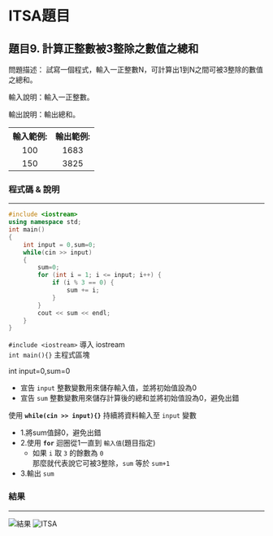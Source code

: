 # ITSA題目

## 題目9. 計算正整數被3整除之數值之總和
問題描述：
試寫一個程式，輸入一正整數N，可計算出1到N之間可被3整除的數值之總和。

輸入說明：輸入一正整數。

輸出說明：輸出總和。


<table>
    <tr>
      <th>輸入範例:</th>
      <th>輸出範例:</th>
    </tr>
    <tr>
      <td align="center">100</td>
      <td align="center">1683</td>
    </tr>
    <tr>
      <td align="center">150</td>
      <td align="center">3825</td>
    </tr>
</table>



### 程式碼 & 說明
---
```cpp
#include <iostream>
using namespace std;
int main()
{
    int input = 0,sum=0;
    while(cin >> input)
    {
        sum=0;
        for (int i = 1; i <= input; i++) {
            if (i % 3 == 0) {
                sum += i;
            }
        }
        cout << sum << endl;
    }
}
```

`#include <iostream>` 導入 iostream  
`int main(){}` 主程式區塊     

int input=0,sum=0
   - 宣告 `input` 整數變數用來儲存輸入值，並將初始值設為0
   - 宣告 `sum` 整數變數用來儲存計算後的總和並將初始值設為0，避免出錯

使用 **`while(cin >> input){}`** 持續將資料輸入至 `input` 變數  
   - 1.將sum值歸0，避免出錯
   - 2.使用 **`for`** 迴圈從1一直到 `輸入值`(題目指定)
        - 如果 `i` 取 `3` 的餘數為 `0`  
        那麼就代表說它可被3整除，`sum` 等於 `sum+1` 
   - 3.輸出 `sum`



### 結果
---
![結果](https://cdn.discordapp.com/attachments/1083434363968032828/1086158807530483843/image.png)
![ITSA](https://cdn.discordapp.com/attachments/1083434363968032828/1086159015010123786/image.png)
